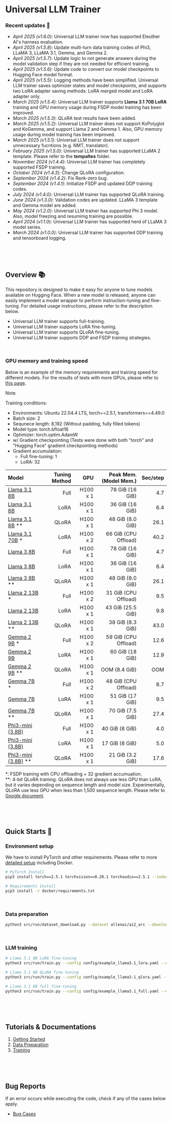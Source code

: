# Universal LLM Trainer


### Recent updates 📣
* *April 2025 (v1.6.0)*: Universal LLM trainer now has supported Eleuther AI's harness evaluation.
* *April 2025 (v1.5.8)*: Update multi-turn data training codes of Phi3, LLaMA 3, LLaMA 3.1, Gemma, and Gemma 2.
* *April 2025 (v1.5.7)*: Update logic to not generate answers during the model validation step if they are not needed for efficient training.
* *April 2025 (v1.5.6)*: Update code to convert our model checkpoints to Hugging Face model format.
* *April 2025 (v1.5.5)*: Logging methods have been simplified. Universal LLM trainer saves optimizer states and model checkpoints, and supports two LoRA adapter saving methods: LoRA merged model and LoRA adapter only.
* *March 2025 (v1.5.4)*: Universal LLM trainer supports **Llama 3.1 70B LoRA** training and GPU memory usage during FSDP model training has been improved.
* *March 2025 (v1.5.3)*: QLoRA test results have been added.
* *March 2025 (v1.5.2)*: Universal LLM trainer does not support KoPolyglot and KoGemma, and support Llama 2 and Gemma 1. Also, GPU memory usage during model training has been improved.
* *March 2025 (v1.5.1)*: Universal LLM trainer does not support unnecessary fucntions (e.g. NMT, translator).
* *February 2025 (v1.5.0)*: Universal LLM trainer has supported LLaMA 2 template. Please refer to the **tempaltes** folder.
* *November 2024 (v1.4.4)*: Universal LLM trainer has completely supported FSDP training.
* *October 2024 (v1.4.3)*: Change QLoRA configuration.
* *September 2024 (v1.4.2)*: Fix Rank-zero bug.
* *September 2024 (v1.4.1)*: Initialize FSDP and updated DDP training codes.
* *July 2024 (v1.4.0)*: Universal LLM trainer has supported QLoRA training. 
* *June 2024 (v1.3.0)*: Validation codes are updated. LLaMA 3 template and Gemma model are added.
* *May 2024 (v1.2.0)*: Universal LLM trainer has supported Phi 3 model. Also, model freezing and resumimg training are possible.
* *April 2024 (v1.1.0)*: Universal LLM trainer has supported herd of LLaMA 3 model series.
* *March 2024 (v1.0.0)*: Universal LLM trainer has supported DDP training and tensorboard logging.

&nbsp;

&nbsp;



## Overview 📚
This repository is designed to make it easy for anyone to tune models available on Hugging Face.
When a new model is released, anyone can easily implement a model wrapper to perform instruction-tuning and fine-tuning.
For detailed usage instructions, please refer to the description below.
* Universal LLM trainer supports full-training.
* Universal LLM trainer supports LoRA fine-tuning.
* Universal LLM trainer supports QLoRA fine-tuning.
* Universal LLM trainer supports DDP and FSDP training strategies.

&nbsp;


### GPU memory and training speed
Below is an example of the memory requirements and training speed for different models.
For the results of tests with more GPUs, please refer to [this page](./docs/gpu_test.md).

> [!NOTE]
> Training conditions: 
> - Environments: Ubuntu 22.04.4 LTS, torch==2.5.1, transformers==4.49.0
> - Batch size: 2
> - Sequnece length: 8,192 (Without padding, fully filled tokens)
> - Model type: torch.bfloat16
> - Optimizer: torch.optim.AdamW
> - w/ Gradient checkpointing (Tests were done with both "torch" and "Hugging Face" gradient checkpointing methods)
> - Gradient accumulation: 
>   - Full fine-tuning: 1
>   - LoRA: 32

| Model | Tuning Method | GPU | Peak Mem. (Model Mem.) | Sec/step |
|:- |-:|-:|-:|-:|
| [Llama 3.1 8B](config/llm_llama3.1_full.yaml)                 | Full   | H100 x 1  | 78 GiB (16 GiB)       | 4.7    |
| [Llama 3.1 8B](config/llm_llama3.1_lora.yaml)                 | LoRA   | H100 x 1  | 36 GiB (16 GiB)       | 6.4    |
| [Llama 3.1 8B](config/llm_llama3.1_qlora.yaml) **             | QLoRA  | H100 x 1  | 48 GiB (8.0 GiB)      | 26.1   |
| [Llama 3.1 70B](config/llm_llama3.1_70B_lora_fsdp.yaml) *     | LoRA   | H100 x 2  | 66 GiB (CPU Offload)  | 40.2   |
| [Llama 3 8B](config/llm_llama3_full.yaml)                     | Full   | H100 x 1  | 78 GiB (16 GiB)       | 4.7    |
| [Llama 3 8B](config/llm_llama3_lora.yaml)                     | LoRA   | H100 x 1  | 36 GiB (16 GiB)       | 6.4    |
| [Llama 3 8B](config/llm_llama3_qlora.yaml) **                 | QLoRA  | H100 x 1  | 48 GiB (8.0 GiB)      | 26.1   |
| [Llama 2 13B](config/llm_llama2_full_fsdp.yaml) *             | Full   | H100 x 2  | 31 GiB (CPU Offload)  | 9.5    |  
| [Llama 2 13B](config/llm_llama2_lora.yaml)                    | LoRA   | H100 x 1  | 43 GiB (25.5 GiB)     | 9.8    |
| [Llama 2 13B](config/llm_llama2_qlora.yaml) **                | QLoRA  | H100 x 1  | 38 GiB (8.3 GiB)      | 43.0   |
| [Gemma 2 9B](config/llm_gemma2_full_fsdp.yaml) *              | Full   | H100 x 2  | 59 GiB (CPU Offload)  | 12.6   |
| [Gemma 2 9B](config/llm_gemma2_lora.yaml)                     | LoRA   | H100 x 1  | 60 GiB (18 GiB)       | 12.9   |
| [Gemma 2 9B](config/llm_gemma2_qlora.yaml) **                 | QLoRA  | H100 x 1  | OOM (8.4 GiB)         | OOM    |
| [Gemma 7B](config/llm_gemma_full_fsdp.yaml) *                 | Full   | H100 x 2  | 48 GiB (CPU Offload)  | 8.7    |   
| [Gemma 7B](config/llm_gemma_lora.yaml)                        | LoRA   | H100 x 1  | 51 GiB (17 GiB)       | 9.5    |
| [Gemma 7B](config/llm_gemma_qlora.yaml) **                    | QLoRA  | H100 x 1  | 70 GiB (7.5 GiB)      | 27.4   |
| [Phi3-mini (3.8B)](config/llm_phi3_full.yaml)                 | Full   | H100 x 1  | 40 GiB (8 GiB)        | 4.0    |
| [Phi3-mini (3.8B)](config/llm_phi3_lora.yaml)                 | LoRA   | H100 x 1  | 17 GiB (8 GiB)        | 5.0    |
| [Phi3-mini (3.8B)](config/llm_phi3_qlora.yaml) **             | QLoRA  | H100 x 1  | 21 GiB (3.2 GiB)      | 17.6   |

*: FSDP training with CPU offloading + 32 gradient accumuation.<br>
**: 4-bit QLoRA training. QLoRA does not always use less GPU than LoRA, but it varies depending on sequence length and model size. Experimentally, QLoRA use less GPU when less than 1,500 sequence length. Please refer to [Google document](https://cloud.google.com/vertex-ai/generative-ai/docs/model-garden/lora-qlora).

&nbsp;

&nbsp;

## Quick Starts 🚀
### Environment setup
We have to install PyTorch and other requirements. Please refer to more [detailed setup](./docs/1_getting_started.md) including Docker.
```bash
# PyTorch Install
pip3 install torch==2.5.1 torchvision==0.20.1 torchaudio==2.5.1 --index-url https://download.pytorch.org/whl/cu124

# Requirements Install
pip3 install -r docker/requirements.txt
```

&nbsp;

### Data preparation
```bash
python3 src/run/dataset_download.py --dataset allenai/ai2_arc --download_path data_examples
```

&nbsp;

### LLM training
```bash
# Llama 3.1 8B LoRA fine-tuning
python3 src/run/train.py --config config/example_llama3.1_lora.yaml --mode train

# Llama 3.1 8B QLoRA fine-tuning
python3 src/run/train.py --config config/example_llama3.1_qlora.yaml --mode train

# Llama 3.1 8B full fine-tuning
python3 src/run/train.py --config config/example_llama3.1_full.yaml --mode train
```

&nbsp;

&nbsp;

<!-- ## Repository Structure
This repository is structured as follows.
```
├── config
│   └── *.yaml
├── config_lora
│   └── *.yaml
│
├── data
│   └── ${DATA_NAME}
│       └── ${DATA_NAME}.pkl
│
├── demo
│   ├── front
│   │   └── design
│   └── server.py
│
├── docker
│   ├── Dockerfile
│   └── requirements.txt
│
├── src
│   ├── data_collection             # Datasets wrappers
│   ├── models                      # Model wrappers
│   ├── run
│   │   ├── chat.py                 # The entry point of simple chat demo for trained LLM model
│   │   ├── train_deepspeed.py      # The entry point of deepspeed LLM training
│   │   ├── train.py                # The entry point of LLM training
│   │   └── validation.py           # The entry point of evaluation of trained LLM model
│   ├── task
│   ├── tools
│   │   ...
│   │   └── tokenizers              # LLM tokenizer wrappers
│   ├── trainer
│   │   ├── build.py
│   │   ├── trainer_deepspeed.py    # Deepspeed training trainer
│   │   └── trainer.py              # Training trainer
│   └── utils
│
└── templates                       # LLM instruction templates
```
<br><br> -->

## Tutorials & Documentations
1. [Getting Started](./docs/1_getting_started.md)
2. [Data Preparation](./docs/2_data_preparation.md)
3. [Training](./docs/3_training.md)

&nbsp;

&nbsp;

## Bug Reports
If an error occurs while executing the code, check if any of the cases below apply.
* [Bug Cases](./docs/bugs.md)
